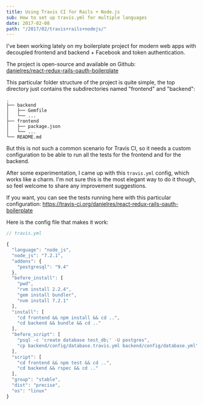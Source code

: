 ```yaml
---
title: Using Travis CI for Rails + Node.js
sub: How to set up travis.yml for multiple languages
date: 2017-02-08
path: "/2017/02/travis+rails+nodejs/"
---
```


I've been working lately on my boilerplate project for modern web apps with decoupled frontend and backend + Facebook and token authentication.

The project is open-source and available on Github: <br />[danielres/react-redux-rails-oauth-boilerplate](https://github.com/danielres/react-redux-rails-oauth-boilerplate)

This particular folder structure of the project is quite simple, the top directory just contains the subdirectories named "frontend" and "backend":

    .
    ├── backend
    │   ├── Gemfile
    │   └── ...
    ├── frontend
    │   ├── package.json
    │   └── ...
    └── README.md

But this is not such a common scenario for Travis CI, so it needs a custom configuration to be able to run all the tests for the frontend and for the backend.

After some experimentation, I came up with this `travis.yml` config, which works like a charm. I'm not sure this is the most elegant way to do it though, so feel welcome to share any improvement suggestions.

If you want, you can see the tests running here with this particular configuration: https://travis-ci.org/danielres/react-redux-rails-oauth-boilerplate

Here is the config file that makes it work:

```js
// travis.yml

{
  "language": "node_js",
  "node_js": "7.2.1",
  "addons": {
    "postgresql": "9.4"
  },
  "before_install": [
    "pwd",
    "rvm install 2.2.4",
    "gem install bundler",
    "nvm install 7.2.1"
  ],
  "install": [
    "cd frontend && npm install && cd ..",
    "cd backend && bundle && cd .."
  ],
  "before_script": [
    "psql -c 'create database test_db;' -U postgres",
    "cp backend/config/database.travis.yml backend/config/database.yml"
  ],
  "script": [
    "cd frontend && npm test && cd ..",
    "cd backend && rspec && cd .."
  ],
  "group": "stable",
  "dist": "precise",
  "os": "linux"
}
```



